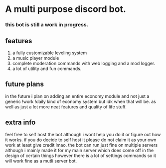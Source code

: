 # A multi purpose discord bot.

### this bot is still a work in progress.

## features
1) a fully customizable leveling system
2) a music player module
3) complete moderation commands with web logging and a mod logger.
4) a lot of utility and fun commands.

## future plans
in the future i plan on adding an entire economy module and not just a generic !work !daily kind of economy system but idk when that will be.
as well as just a lot more neat features and quality of life stuff.

## extra info
feel free to self host the bot although i wont help you do it or figure out how it works.
if you do decide to self host it please do not claim it as your own work at least give credit lmao.
the bot can run just fine on multiple servers although i mainly made it for my main server which does come off in the design of certain things however there is a lot of settings commands so it will work fine as a mutli server bot.

